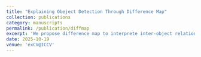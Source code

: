 ```yaml
---
title: "Explaining Obeject Detection Through Difference Map"
collection: publications
category: manuscripts
permalink: /publication/diffmap
excerpt: 'We propose difference map to interprete inter-object relationships for objects within a scene.'
date: 2025-10-19
venue: 'exCV@ICCV'
---
```


